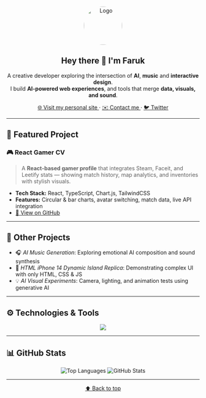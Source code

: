 <a name="readme"></a>

<!-- PROFILE HEADER -->
<br />
<div align="center">
  <a href="https://github.com/kerem01121">
    <img src="https://avatars.githubusercontent.com/u/117937811?v=4" alt="Logo" width="100" height="100" style="border-radius: 50%;">
  </a>

  <h2 align="center">Hey there 👋 I'm Faruk</h2>
  <p align="center">
    A creative developer exploring the intersection of <strong>AI</strong>, <strong>music</strong> and <strong>interactive design</strong>.
    <br />
    I build <b>AI-powered web experiences</b>, and tools that merge <b>data, visuals, and sound</b>.
  </p>
  
  <a href="https://kerem01121.me" target="_blank">
    🌐 Visit my personal site
  </a>
  ·
  <a href="mailto:kerem@kerem01121.me">
    ✉️ Contact me
  </a>
  ·
  <a href="https://twitter.com/Keremeeyilmazz">
    🐦 Twitter
  </a>
</div>

---

## 🚀 Featured Project

### 🎮 React Gamer CV
> A **React-based gamer profile** that integrates Steam, Faceit, and Leetify stats — showing match history, map analytics, and inventories with stylish visuals.

- **Tech Stack:** React, TypeScript, Chart.js, TailwindCSS  
- **Features:** Circular & bar charts, avatar switching, match data, live API integration  
- [🔗 View on GitHub](https://github.com/kerem01121)

---

## 🧠 Other Projects

- 🎧 *AI Music Generation*: Exploring emotional AI composition and sound synthesis  
- 📱 *HTML iPhone 14 Dynamic Island Replica*: Demonstrating complex UI with only HTML, CSS & JS  
- 💡 *AI Visual Experiments*: Camera, lighting, and animation tests using generative AI

---

## ⚙️ Technologies & Tools

<div align="center">

<img src="https://skillicons.dev/icons?i=react,js,ts,html,css,tailwind,nodejs,python,git,github,vscode" />

</div>

---

## 📊 GitHub Stats

<div align="center">
  <img src="https://github-readme-stats.vercel.app/api/top-langs/?username=kerem01121&layout=compact&theme=tokyonight" alt="Top Languages" />
  <img src="https://github-readme-stats.vercel.app/api?username=kerem01121&show_icons=true&theme=tokyonight" alt="GitHub Stats" />
</div>

---



<p align="center">
  <a href="#readme">⬆️ Back to top</a>
</p>
